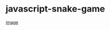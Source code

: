 # javascript-snake-game
[image](https://github.com/solomonsitot/javascript-snake/blob/main/img/Screenshot%20(74).png)
